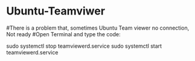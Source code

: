 # Ubuntu-Teamviwer
#There is a problem that, sometimes Ubuntu Team viewer no connection, Not ready
#Open Terminal and type the code:

sudo systemctl stop teamviewerd.service
sudo systemctl start teamviewerd.service
